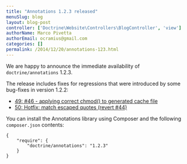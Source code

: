 ```yaml
---
title: "Annotations 1.2.3 released"
menuSlug: blog
layout: blog-post
controller: ['Doctrine\Website\Controllers\BlogController', 'view']
authorName: Marco Pivetta
authorEmail: ocramius@gmail.com
categories: []
permalink: /2014/12/20/annotations-123.html
---
```

We are happy to announce the immediate availability of
`doctrine/annotations` 1.2.3.

The release includes fixes for regressions that were introduced by some
bug-fixes in version 1.2.2:

-   [49: \#46 - applying correct chmod() to generated cache
    file](https://github.com/doctrine/annotations/pull/49)
-   [50: Hotfix: match escaped quotes (revert
    \#44)](https://github.com/doctrine/annotations/pull/50)

You can install the Annotations library using Composer and the following
`composer.json` contents:

~~~~ {.sourceCode .json}
{
    "require": {
        "doctrine/annotations": "1.2.3"
    }
}
~~~~
